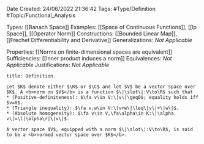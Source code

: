 <div class="topSpace"></div>

Date Created: 24/06/2022 21:36:42
Tags: #Type/Definition #Topic/Functional_Analysis

Types: [[Banach Space]]
Examples: [[Space of Continuous Functions]], [[lp Space]], [[Operator Norm]]
Constructions: [[Bounded Linear Map]], [[Frechet Differentiability and Derivative]]
Generalizations: <i>Not Applicable</i>

Properties: [[Norms on finite-dimensional spaces are equivalent]]
Sufficiencies: [[Inner product induces a norm]]
Equivalences: <i>Not Applicable</i>
Justifications: <i>Not Applicable</i>

``` ad-Definition
title: Definition.

Let $K$ denote either $\R$ or $\C$ and let $V$ be a vector space over $K$. A <b>norm on $V$</b> is a function $\|\slot\|:V\to\R$ such that
* (Positive-definiteness): $\fa v\in V:\|v\|\geq0$; equality holds iff $v=0$.
* (Triangle inequality): $\fa v,w\in V:\|v+w\|\leq\|v\|+\|w\|$.
* (Absolute homogeneity): $\fa v\in V,\fa\alpha\in K:\|\alpha v\|=\l|\alpha\r|\|v\|$.

A vector space $V$, equipped with a norm $\|\slot\|:V\to\R$, is said to be a <b>normed vector space over $K$</b>.

```
